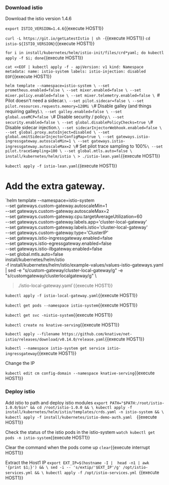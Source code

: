 

### Download istio

Download the istio version 1.4.6

`export ISTIO_VERSION=1.4.6`{{execute HOST1}}

`curl -L https://git.io/getLatestIstio | sh -`{{execute HOST1}}
`cd istio-${ISTIO_VERSION}`{{execute HOST1}}

`for i in install/kubernetes/helm/istio-init/files/crd*yaml; do kubectl apply -f $i; done`{{execute HOST1}}

`cat <<EOF | kubectl apply -f -
 apiVersion: v1
 kind: Namespace
 metadata:
   name: istio-system
   labels:
     istio-injection: disabled
 EOF`{{execute HOST1}}
 
 `helm template --namespace=istio-system \
    --set prometheus.enabled=false \
    --set mixer.enabled=false \
    --set mixer.policy.enabled=false \
    --set mixer.telemetry.enabled=false \
    `# Pilot doesn't need a sidecar.` \
    --set pilot.sidecar=false \
    --set pilot.resources.requests.memory=128Mi \
    `# Disable galley (and things requiring galley).` \
    --set galley.enabled=false \
    --set global.useMCP=false \
    `# Disable security / policy.` \
    --set security.enabled=false \
    --set global.disablePolicyChecks=true \
    `# Disable sidecar injection.` \
    --set sidecarInjectorWebhook.enabled=false \
    --set global.proxy.autoInject=disabled \
    --set global.omitSidecarInjectorConfigMap=true \
    --set gateways.istio-ingressgateway.autoscaleMin=1 \
    --set gateways.istio-ingressgateway.autoscaleMax=2 \
    `# Set pilot trace sampling to 100%` \
    --set pilot.traceSampling=100 \
    --set global.mtls.auto=false \
    install/kubernetes/helm/istio \
    > ./istio-lean.yaml
`{{execute HOST1}}

`kubectl apply -f istio-lean.yaml`{{execute HOST1}}

# Add the extra gateway.
`helm template --namespace=istio-system \
   --set gateways.custom-gateway.autoscaleMin=1 \
   --set gateways.custom-gateway.autoscaleMax=2 \
   --set gateways.custom-gateway.cpu.targetAverageUtilization=60 \
   --set gateways.custom-gateway.labels.app='cluster-local-gateway' \
   --set gateways.custom-gateway.labels.istio='cluster-local-gateway' \
   --set gateways.custom-gateway.type='ClusterIP' \
   --set gateways.istio-ingressgateway.enabled=false \
   --set gateways.istio-egressgateway.enabled=false \
   --set gateways.istio-ilbgateway.enabled=false \
   --set global.mtls.auto=false \
   install/kubernetes/helm/istio \
   -f install/kubernetes/helm/istio/example-values/values-istio-gateways.yaml \
   | sed -e "s/custom-gateway/cluster-local-gateway/g" -e "s/customgateway/clusterlocalgateway/g" \
   > ./istio-local-gateway.yaml`{{execute HOST1}}

`kubectl apply -f istio-local-gateway.yaml`{{execute HOST1}}

`kubectl get pods --namespace istio-system`{{execute HOST1}}

`kubectl get svc -nistio-system`{{execute HOST1}}

`kubectl create ns knative-serving`{{execute HOST1}}

`kubectl apply --filename https://github.com/knative/net-istio/releases/download/v0.14.0/release.yaml`{{execute HOST1}}

`kubectl --namespace istio-system get service istio-ingressgateway`{{execute HOST1}}


Change the IP 

`kubectl edit cm config-domain --namespace knative-serving`{{execute HOST1}}


### Deploy istio 
Add istio to path and deploy istio modules
`export PATH="$PATH:/root/istio-1.0.0/bin" && cd /root/istio-1.0.0 && \
 kubectl apply -f install/kubernetes/helm/istio/templates/crds.yaml -n istio-system && \
 kubectl apply -f install/kubernetes/istio-demo-auth.yaml  `{{execute HOST1}}


Check the status of the istio pods in the istio-system
`watch kubectl get pods -n istio-system`{{execute HOST1}}

Clear the command when the pods come up
`clear`{{execute interrupt HOST1}}

Extract the Host1 IP
`export EXT_IP=$(hostname -I |  head -n1 | awk '{print $1;}') && \
  sed -i -- 's/extip/'$EXT_IP'/g' /opt/istio-services.yml && \
  kubectl apply -f /opt/istio-services.yml `{{execute HOST1}}

